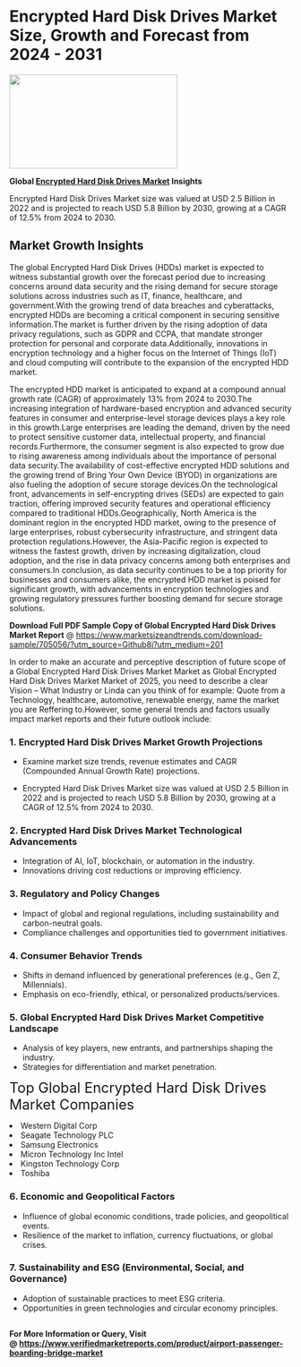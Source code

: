 <H1>Encrypted Hard Disk Drives Market Size, Growth and Forecast from 2024 - 2031</H1><img class="aligncenter size-medium wp-image-584254" src="https://thirdeyenews.in/wp-content/uploads/2024/09/Global-Market-Research-300x168.jpeg" alt="" width="300" height="168" /><p><strong>Global&nbsp;<a href="https://www.marketsizeandtrends.com/download-sample/705056/?utm_source=Github8j?utm_medium=201">Encrypted Hard Disk Drives Market</a> Insights</strong></p><p>Encrypted Hard Disk Drives Market size was valued at USD 2.5 Billion in 2022 and is projected to reach USD 5.8 Billion by 2030, growing at a CAGR of 12.5% from 2024 to 2030.</p><p><h2>Market Growth Insights</h2> <p>The global Encrypted Hard Disk Drives (HDDs) market is expected to witness substantial growth over the forecast period due to increasing concerns around data security and the rising demand for secure storage solutions across industries such as IT, finance, healthcare, and government.With the growing trend of data breaches and cyberattacks, encrypted HDDs are becoming a critical component in securing sensitive information.The market is further driven by the rising adoption of data privacy regulations, such as GDPR and CCPA, that mandate stronger protection for personal and corporate data.Additionally, innovations in encryption technology and a higher focus on the Internet of Things (IoT) and cloud computing will contribute to the expansion of the encrypted HDD market.</p> <p>The encrypted HDD market is anticipated to expand at a compound annual growth rate (CAGR) of approximately 13% from 2024 to 2030.The increasing integration of hardware-based encryption and advanced security features in consumer and enterprise-level storage devices plays a key role in this growth.Large enterprises are leading the demand, driven by the need to protect sensitive customer data, intellectual property, and financial records.Furthermore, the consumer segment is also expected to grow due to rising awareness among individuals about the importance of personal data security.The availability of cost-effective encrypted HDD solutions and the growing trend of Bring Your Own Device (BYOD) in organizations are also fueling the adoption of secure storage devices.On the technological front, advancements in self-encrypting drives (SEDs) are expected to gain traction, offering improved security features and operational efficiency compared to traditional HDDs.Geographically, North America is the dominant region in the encrypted HDD market, owing to the presence of large enterprises, robust cybersecurity infrastructure, and stringent data protection regulations.However, the Asia-Pacific region is expected to witness the fastest growth, driven by increasing digitalization, cloud adoption, and the rise in data privacy concerns among both enterprises and consumers.In conclusion, as data security continues to be a top priority for businesses and consumers alike, the encrypted HDD market is poised for significant growth, with advancements in encryption technologies and growing regulatory pressures further boosting demand for secure storage solutions.</p> <p><span class=""><strong>Download Full PDF Sample Copy of Global Encrypted Hard Disk Drives Market Report</strong> @ <a href="https://www.marketsizeandtrends.com/download-sample/705056/?utm_source=Github8j?utm_medium=201" target="_blank">https://www.marketsizeandtrends.com/download-sample/705056/?utm_source=Github8j?utm_medium=201</a></span></p><p>In order to make an accurate and perceptive description of future scope of a Global&nbsp;Encrypted Hard Disk Drives Market Market as Global&nbsp;Encrypted Hard Disk Drives Market Market of 2025, you need to describe a clear Vision &ndash; What Industry or Linda can you think of for example: Quote from a Technology, healthcare, automotive, renewable energy, name the market you are Reffering to.However, some general trends and factors usually impact market reports and their future outlook include:</p><h3>1.&nbsp;<strong>Encrypted Hard Disk Drives Market Growth Projections</strong></h3><ul><li>Examine market size trends, revenue estimates and CAGR (Compounded Annual Growth Rate) projections.</li><li><p>Encrypted Hard Disk Drives Market size was valued at USD 2.5 Billion in 2022 and is projected to reach USD 5.8 Billion by 2030, growing at a CAGR of 12.5% from 2024 to 2030.</p></li></ul><h3>2.&nbsp;<strong>Encrypted Hard Disk Drives Market Technological Advancements</strong></h3><ul><li>Integration of AI, IoT, blockchain, or automation in the industry.</li><li>Innovations driving cost reductions or improving efficiency.</li></ul><h3>3.&nbsp;<strong>Regulatory and Policy Changes</strong></h3><ul><li>Impact of global and regional regulations, including sustainability and carbon-neutral goals.</li><li>Compliance challenges and opportunities tied to government initiatives.</li></ul><h3>4.&nbsp;<strong>Consumer Behavior Trends</strong></h3><ul><li>Shifts in demand influenced by generational preferences (e.g., Gen Z, Millennials).</li><li>Emphasis on eco-friendly, ethical, or personalized products/services.</li></ul><h3>5.&nbsp;<strong>Global Encrypted Hard Disk Drives Market Competitive Landscape</strong></h3><ul><li>Analysis of key players, new entrants, and partnerships shaping the industry.</li><li>Strategies for differentiation and market penetration.</li></ul><p data-pm-slice="1 1 []"><span style="color: inherit; font-family: inherit; font-size: 25px;">Top Global Encrypted Hard Disk Drives Market Companies</span></p><div class="" data-test-id=""><p><li>Western Digital Corp</li><li> Seagate Technology PLC</li><li> Samsung Electronics</li><li> Micron Technology Inc Intel</li><li> Kingston Technology Corp</li><li> Toshiba</li></p></div><h3>6.&nbsp;<strong>Economic and Geopolitical Factors</strong></h3><ul><li>Influence of global economic conditions, trade policies, and geopolitical events.</li><li>Resilience of the market to inflation, currency fluctuations, or global crises.</li></ul><h3>7.&nbsp;<strong>Sustainability and ESG (Environmental, Social, and Governance)</strong></h3><ul><li>Adoption of sustainable practices to meet ESG criteria.</li><li>Opportunities in green technologies and circular economy principles.</li></ul><h2><strong style="font-size: 14px;">For More Information or Query, Visit @&nbsp;</strong><a style="background-color: #ffffff; font-size: 14px;" href="https://www.marketsizeandtrends.com/report/encrypted-hard-disk-drives-market/" target="_blank">https://www.verifiedmarketreports.com/product/airport-passenger-boarding-bridge-market</a></h2>